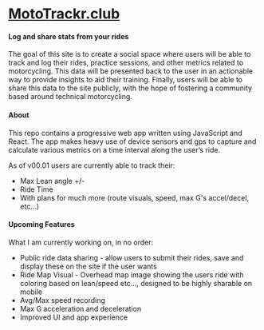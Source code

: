 # [MotoTrackr.club](https://mototrackr.club/)

#### Log and share stats from your rides

The goal of this site is to create a social space where users will be able to track and log their rides, practice sessions, and other metrics related to motorcycling.
This data will be presented back to the user in an actionable way to provide insights to aid their training.
Finally, users will be able to share this data to the site publicly, with the hope of fostering a community based around technical motorcycling.

#### About

This repo contains a progressive web app written using JavaScript and React. The app makes heavy use of device sensors and gps to capture and calculate various metrics on a time interval along the user’s ride.

As of v00.01 users are currently able to track their:

- Max Lean angle +/-
- Ride Time
- With plans for much more (route visuals, speed, max G's accel/decel, etc...)


#### Upcoming Features

What I am currently working on, in no order:
 - Public ride data sharing - allow users to submit their rides, save and display these on the site if the user wants
 - Ride Map Visual - Overhead map image showing the users ride with coloring based on lean/speed etc..., designed to be highly sharable on mobile
 - Avg/Max speed recording
 - Max G acceleration and deceleration
 - Improved UI and app experience

